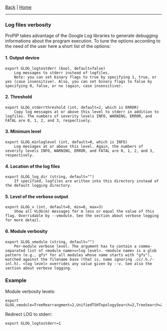 [Back](./Index.md) | [Home](https://github.com/acg-team/ProPIP/blob/master/ProPIP.wiki/ProPIP-Progressive-Multiple-Sequence-Alignment-with-Poisson-Indel-Process.md)

---

### Log files verbosity

ProPIP takes advantage of the Google Log libraries to generate debugging informations about the program execution. To tune the options according to the need of the user here a short list of the options:

#### 1. Output device

    export GLOG_logtostderr (bool, default=false)
        Log messages to stderr instead of logfiles.
        Note: you can set binary flags to true by specifying 1, true, or yes (case insensitive). Also, you can set binary flags to false by specifying 0, false, or no (again, case insensitive).

#### 2. Threshold

    export GLOG_stderrthreshold (int, default=2, which is ERROR)
        Copy log messages at or above this level to stderr in addition to logfiles. The numbers of severity levels INFO, WARNING, ERROR, and FATAL are 0, 1, 2, and 3, respectively.

#### 3. Minimum level

    export GLOG_minloglevel (int, default=0, which is INFO)
        Log messages at or above this level. Again, the numbers of severity levels INFO, WARNING, ERROR, and FATAL are 0, 1, 2, and 3, respectively.

#### 4. Location of the log files

    export GLOG_log_dir (string, default="")
        If specified, logfiles are written into this directory instead of the default logging directory.

#### 5. Level of the verbose output

    export GLOG_v (int, default=0, min=0, max=3)
        Show all VLOG(m) messages for m less or equal the value of this flag. Overridable by --vmodule. See the section about verbose logging for more detail.

#### 6. Module verbosity

    export GLOG_vmodule (string, default="")
        Per-module verbose level. The argument has to contain a comma-separated list of <module name>=<log level>. <module name> is a glob pattern (e.g., gfs* for all modules whose name starts with "gfs"), matched against the filename base (that is, name ignoring .cc/.h./-inl.h). <log level> overrides any value given by --v. See also the section about verbose logging.



### Example

Module verbosity levels:

    export GLOG_vmodule=TreeRearrangment=2,UnifiedTSHTopologySearch=2,TreeSearch=2

Redirect LOG to stderr:
    
    export GLOG_logtostderr=1
